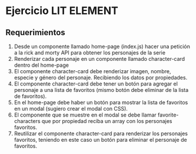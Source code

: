 
# Ejercicio LIT ELEMENT
## Requerimientos

1. Desde un componente llamado home-page (index.js) hacer una petición a la rick and morty API para obtener los personajes de la serie
2. Renderizar cada personaje en un componente llamado character-card dentro del home-page
3. El componente character-card debe renderizar imagen, nombre, especie y género del personaje. Recibiendo los datos por propiedades.
4. El componente character-card debe tener un botón para agregar el personaje a una lista de favoritos (mismo botón debe eliminar de la lista de favoritos).
5. En el home-page debe haber un botón para mostrar la lista de favoritos en un modal (sugiero crear el modal con CSS).
6. El componente que se muestre en el modal se debe llamar favorite-characters que por propiedad reciba un array con los personajes favoritos.
7. Reutilizar el componente character-card para renderizar los personajes favoritos, teniendo en este caso un botón para eliminar el personaje de favoritos.
